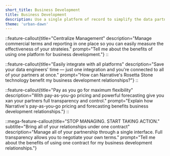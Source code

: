 ```yaml
---
short_title: Business Development
title: Business Development
description: Use a single platform of record to simplify the data partnership lifecycle. No technical expertise required.
theme: 'urban-dawn'
---
```


::feature-callout{title="Centralize Management" description="Manage commercial terms and reporting in one place so you can easily measure the effectiveness of your strateies." prompt="Tell me about the benefits of using one platform for business development."}
::

::feature-callout{title="Easily integrate with all platforms" description="Save your data engineers' time — just one integration and you're connected to all of your partners at once." prompt="How can Narrative's Rosetta Stone technology benefit my business development relationships?"}
::

::feature-callout{title="Pay as you go for maximum flexibility" description="With pay-as-you-go pricing and powerful forecasting give you xan your partners full transparency and control." prompt="Explain how Narrative's pay-as-you-go pricing and forecasting benefits business development relationships."}
::

::mega-feature-callout{title="STOP MANAGING. START TAKING ACTION." subtitle="Bring all of your relationships under one contract" description="Manage all of your partnership through a single interface. Full transparency allows you to negotiate your own terms." prompt="Tell me about the benefits of using one contract for my business development relationships."}